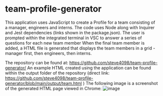 # team-profile-generator

This application uses JavaScript to create a Profile for a team consisting of a manager, engineers and interns. 
The code uses Node along with Inquirer and Jest dependencies (links shown in the package.json).
The user is prompted within the integrated terminal in VSC to answer a series of questions for each new team member
When the final team member is added, a HTML file is generated that displays the team members in a grid - manager first, then engineers, then interns.

The repository can be found at:  https://github.com/steve4098/team-profile-generator/
An example HTML created using the application can be found within the output folder of the repository (direct link: https://github.com/steve4098/team-profile-generator/blob/main/output/team.html )
The following image is a screenshot of the generated HTML page viewed in Chrome:
![image](https://github.com/steve4098/team-profile-generator/assets/139075699/66eb99a5-c6ca-4aa6-b89a-e3425da0279f)

